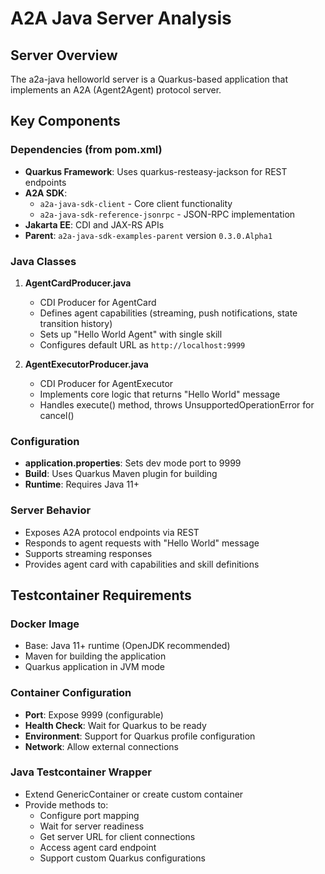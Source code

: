 # A2A Java Server Analysis

## Server Overview
The a2a-java helloworld server is a Quarkus-based application that implements an A2A (Agent2Agent) protocol server.

## Key Components

### Dependencies (from pom.xml)
- **Quarkus Framework**: Uses quarkus-resteasy-jackson for REST endpoints
- **A2A SDK**: 
  - `a2a-java-sdk-client` - Core client functionality
  - `a2a-java-sdk-reference-jsonrpc` - JSON-RPC implementation
- **Jakarta EE**: CDI and JAX-RS APIs
- **Parent**: `a2a-java-sdk-examples-parent` version `0.3.0.Alpha1`

### Java Classes
1. **AgentCardProducer.java**
   - CDI Producer for AgentCard
   - Defines agent capabilities (streaming, push notifications, state transition history)
   - Sets up "Hello World Agent" with single skill
   - Configures default URL as `http://localhost:9999`

2. **AgentExecutorProducer.java**
   - CDI Producer for AgentExecutor
   - Implements core logic that returns "Hello World" message
   - Handles execute() method, throws UnsupportedOperationError for cancel()

### Configuration
- **application.properties**: Sets dev mode port to 9999
- **Build**: Uses Quarkus Maven plugin for building
- **Runtime**: Requires Java 11+

### Server Behavior
- Exposes A2A protocol endpoints via REST
- Responds to agent requests with "Hello World" message
- Supports streaming responses
- Provides agent card with capabilities and skill definitions

## Testcontainer Requirements

### Docker Image
- Base: Java 11+ runtime (OpenJDK recommended)
- Maven for building the application
- Quarkus application in JVM mode

### Container Configuration
- **Port**: Expose 9999 (configurable)
- **Health Check**: Wait for Quarkus to be ready
- **Environment**: Support for Quarkus profile configuration
- **Network**: Allow external connections

### Java Testcontainer Wrapper
- Extend GenericContainer or create custom container
- Provide methods to:
  - Configure port mapping
  - Wait for server readiness
  - Get server URL for client connections
  - Access agent card endpoint
  - Support custom Quarkus configurations